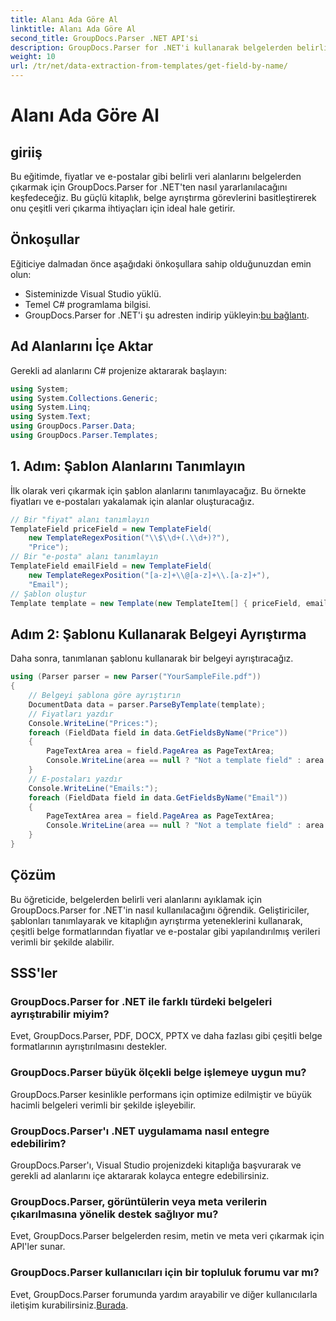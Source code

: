 ```yaml
---
title: Alanı Ada Göre Al
linktitle: Alanı Ada Göre Al
second_title: GroupDocs.Parser .NET API'si
description: GroupDocs.Parser for .NET'i kullanarak belgelerden belirli veri alanlarını nasıl çıkaracağınızı öğrenin. Kod örnekleri içeren adım adım kılavuz.
weight: 10
url: /tr/net/data-extraction-from-templates/get-field-by-name/
---
```


# Alanı Ada Göre Al

## giriiş
Bu eğitimde, fiyatlar ve e-postalar gibi belirli veri alanlarını belgelerden çıkarmak için GroupDocs.Parser for .NET'ten nasıl yararlanılacağını keşfedeceğiz. Bu güçlü kitaplık, belge ayrıştırma görevlerini basitleştirerek onu çeşitli veri çıkarma ihtiyaçları için ideal hale getirir.
## Önkoşullar
Eğiticiye dalmadan önce aşağıdaki önkoşullara sahip olduğunuzdan emin olun:
- Sisteminizde Visual Studio yüklü.
- Temel C# programlama bilgisi.
-  GroupDocs.Parser for .NET'i şu adresten indirip yükleyin:[bu bağlantı](https://releases.groupdocs.com/parser/net/).

## Ad Alanlarını İçe Aktar
Gerekli ad alanlarını C# projenize aktararak başlayın:
```csharp
using System;
using System.Collections.Generic;
using System.Linq;
using System.Text;
using GroupDocs.Parser.Data;
using GroupDocs.Parser.Templates;
```
## 1. Adım: Şablon Alanlarını Tanımlayın
İlk olarak veri çıkarmak için şablon alanlarını tanımlayacağız. Bu örnekte fiyatları ve e-postaları yakalamak için alanlar oluşturacağız.
```csharp
// Bir "fiyat" alanı tanımlayın
TemplateField priceField = new TemplateField(
    new TemplateRegexPosition("\\$\\d+(.\\d+)?"),
    "Price");
// Bir "e-posta" alanı tanımlayın
TemplateField emailField = new TemplateField(
    new TemplateRegexPosition("[a-z]+\\@[a-z]+\\.[a-z]+"),
    "Email");
// Şablon oluştur
Template template = new Template(new TemplateItem[] { priceField, emailField });
```
## Adım 2: Şablonu Kullanarak Belgeyi Ayrıştırma
Daha sonra, tanımlanan şablonu kullanarak bir belgeyi ayrıştıracağız.
```csharp
using (Parser parser = new Parser("YourSampleFile.pdf"))
{
    // Belgeyi şablona göre ayrıştırın
    DocumentData data = parser.ParseByTemplate(template);
    // Fiyatları yazdır
    Console.WriteLine("Prices:");
    foreach (FieldData field in data.GetFieldsByName("Price"))
    {
        PageTextArea area = field.PageArea as PageTextArea;
        Console.WriteLine(area == null ? "Not a template field" : area.Text);
    }
    // E-postaları yazdır
    Console.WriteLine("Emails:");
    foreach (FieldData field in data.GetFieldsByName("Email"))
    {
        PageTextArea area = field.PageArea as PageTextArea;
        Console.WriteLine(area == null ? "Not a template field" : area.Text);
    }
}
```

## Çözüm
Bu öğreticide, belgelerden belirli veri alanlarını ayıklamak için GroupDocs.Parser for .NET'in nasıl kullanılacağını öğrendik. Geliştiriciler, şablonları tanımlayarak ve kitaplığın ayrıştırma yeteneklerini kullanarak, çeşitli belge formatlarından fiyatlar ve e-postalar gibi yapılandırılmış verileri verimli bir şekilde alabilir.

## SSS'ler
### GroupDocs.Parser for .NET ile farklı türdeki belgeleri ayrıştırabilir miyim?
Evet, GroupDocs.Parser, PDF, DOCX, PPTX ve daha fazlası gibi çeşitli belge formatlarının ayrıştırılmasını destekler.
### GroupDocs.Parser büyük ölçekli belge işlemeye uygun mu?
GroupDocs.Parser kesinlikle performans için optimize edilmiştir ve büyük hacimli belgeleri verimli bir şekilde işleyebilir.
### GroupDocs.Parser'ı .NET uygulamama nasıl entegre edebilirim?
GroupDocs.Parser'ı, Visual Studio projenizdeki kitaplığa başvurarak ve gerekli ad alanlarını içe aktararak kolayca entegre edebilirsiniz.
### GroupDocs.Parser, görüntülerin veya meta verilerin çıkarılmasına yönelik destek sağlıyor mu?
Evet, GroupDocs.Parser belgelerden resim, metin ve meta veri çıkarmak için API'ler sunar.
### GroupDocs.Parser kullanıcıları için bir topluluk forumu var mı?
 Evet, GroupDocs.Parser forumunda yardım arayabilir ve diğer kullanıcılarla iletişim kurabilirsiniz.[Burada](https://forum.groupdocs.com/c/parser/17).